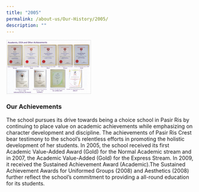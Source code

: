 ```yaml
---
title: "2005"
permalink: /about-us/Our-History/2005/
description: ""
---
```

<img src="/images/2005.jpg" style="width:45%" align="left">

<br clear="left">

### Our Achievements
The school pursues its drive towards being a choice school in Pasir Ris by continuing to place value on academic achievements while emphasizing on character development and discipline. The achievements of Pasir Ris Crest bear testimony to the school’s relentless efforts in promoting the holistic development of her students. In 2005, the school received its first Academic Value-Added Award (Gold) for the Normal Academic stream and in 2007, the Academic Value-Added (Gold) for the Express Stream. In 2009, it received the Sustained Achievement Award (Academic).The Sustained Achievement Awards for Uniformed Groups (2008) and Aesthetics (2008) further reflect the school’s commitment to providing a all-round education for its students.